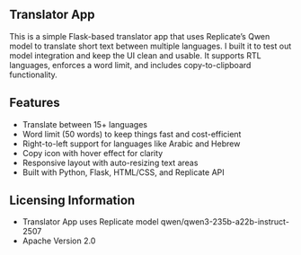 ## Translator App

This is a simple Flask-based translator app that uses Replicate’s Qwen model to translate short text between multiple languages. 
I built it to test out model integration and keep the UI clean and usable. 
It supports RTL languages, enforces a word limit, and includes copy-to-clipboard functionality.

## Features

* Translate between 15+ languages
* Word limit (50 words) to keep things fast and cost-efficient
* Right-to-left support for languages like Arabic and Hebrew
* Copy icon with hover effect for clarity
* Responsive layout with auto-resizing text areas
* Built with Python, Flask, HTML/CSS, and Replicate API

## Licensing Information

* Translator App uses Replicate model qwen/qwen3-235b-a22b-instruct-2507
* Apache Version 2.0

